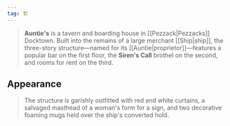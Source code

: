 ```yaml
---
tag: 🏗️
---
```

> **Auntie's** is a tavern and boarding house in [[Pezzack|Pezzacks]] Docktown. Built into the remains of a large merchant [[Ship|ship]], the three-story structure—named for its [[Auntie|proprietor]]—features a popular bar on the first floor, the **Siren's Call** brothel on the second, and rooms for rent on the third.


## Appearance

> The structure is garishly outfitted with red and white curtains, a salvaged masthead of a woman's form for a sign, and two decorative foaming mugs held over the ship's converted hold.








